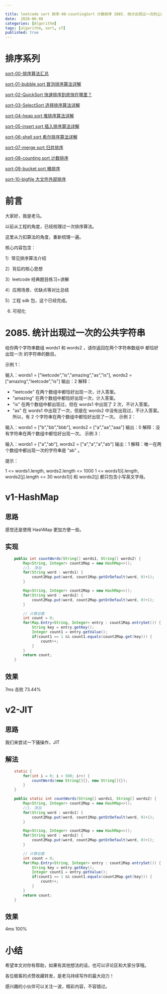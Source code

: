 ```yaml
---

title: leetcode sort 排序-08-countingSort 计数排序 2085. 统计出现过一次的公共字符串
date:  2020-06-08
categories: [Algorithm]
tags: [algorithm, sort, sf]
published: true
---
```


# 排序系列

[sort-00-排序算法汇总](https://houbb.github.io/2016/07/14/sort-00-overview-sort)

[sort-01-bubble sort 冒泡排序算法详解](https://houbb.github.io/2016/07/14/sort-01-bubble-sort)

[sort-02-QuickSort 快速排序到底快在哪里？](https://houbb.github.io/2016/07/14/sort-02-quick-sort)

[sort-03-SelectSort 选择排序算法详解](https://houbb.github.io/2016/07/14/sort-03-select-sort)

[sort-04-heap sort 堆排序算法详解](https://houbb.github.io/2016/07/14/sort-04-heap-sort)

[sort-05-insert sort 插入排序算法详解](https://houbb.github.io/2016/07/14/sort-05-insert-sort)

[sort-06-shell sort 希尔排序算法详解](https://houbb.github.io/2016/07/14/sort-06-shell-sort)

[sort-07-merge sort 归并排序](https://houbb.github.io/2016/07/14/sort-07-merge-sort)

[sort-08-counting sort 计数排序](https://houbb.github.io/2016/07/14/sort-08-counting-sort)

[sort-09-bucket sort 桶排序](https://houbb.github.io/2016/07/14/sort-09-bucket-sort)

[sort-10-bigfile 大文件外部排序](https://houbb.github.io/2016/07/14/sort-10-bigfile-sort)

# 前言

大家好，我是老马。

以前从工程的角度，已经梳理过一次排序算法。

这里从力扣算法的角度，重新梳理一遍。

核心内容包含：

1）常见排序算法介绍

2）背后的核心思想

3）leetcode 经典题目练习+讲解

4）应用场景、优缺点等对比总结

5）工程 sdk 包，这个已经完成。

6) 可视化

# 2085. 统计出现过一次的公共字符串

给你两个字符串数组 words1 和 words2 ，请你返回在两个字符串数组中 都恰好出现一次 的字符串的数目。

 

示例 1：

输入：words1 = ["leetcode","is","amazing","as","is"], words2 = ["amazing","leetcode","is"]
输出：2
解释：
- "leetcode" 在两个数组中都恰好出现一次，计入答案。
- "amazing" 在两个数组中都恰好出现一次，计入答案。
- "is" 在两个数组中都出现过，但在 words1 中出现了 2 次，不计入答案。
- "as" 在 words1 中出现了一次，但是在 words2 中没有出现过，不计入答案。
所以，有 2 个字符串在两个数组中都恰好出现了一次。
示例 2：

输入：words1 = ["b","bb","bbb"], words2 = ["a","aa","aaa"]
输出：0
解释：没有字符串在两个数组中都恰好出现一次。
示例 3：

输入：words1 = ["a","ab"], words2 = ["a","a","a","ab"]
输出：1
解释：唯一在两个数组中都出现一次的字符串是 "ab" 。
 

提示：

1 <= words1.length, words2.length <= 1000
1 <= words1[i].length, words2[j].length <= 30
words1[i] 和 words2[j] 都只包含小写英文字母。

# v1-HashMap

## 思路

感觉还是使用 HashMap 更加方便一些。

## 实现

```java
    public int countWords(String[] words1, String[] words2) {
        Map<String, Integer> count1Map = new HashMap<>();
        //1. 添加
        for(String word : words1) {
            count1Map.put(word, count1Map.getOrDefault(word, 0)+1);
        }

        Map<String, Integer> count2Map = new HashMap<>();
        for(String word : words2) {
            count2Map.put(word, count2Map.getOrDefault(word, 0)+1);
        }

        // 计算总数
        int count = 0;
        for(Map.Entry<String, Integer> entry : count1Map.entrySet()) {
            String key = entry.getKey();
            Integer count1 = entry.getValue();
            if(count1 == 1 && count1.equals(count2Map.get(key))) {
                count++;
            }
        }
        return count;
    }
```

## 效果

7ms 击败 73.44%

# v2-JIT

## 思路

我们来尝试一下骚操作，JIT

## 解法

```java
    static {
        for(int i = 0; i < 500; i++) {
            countWords(new String[]{}, new String[]{});
        }
    }

    public static int countWords(String[] words1, String[] words2) {
        Map<String, Integer> count1Map = new HashMap<>();
        //1. 添加
        for(String word : words1) {
            count1Map.put(word, count1Map.getOrDefault(word, 0)+1);
        }

        Map<String, Integer> count2Map = new HashMap<>();
        for(String word : words2) {
            count2Map.put(word, count2Map.getOrDefault(word, 0)+1);
        }

        // 计算总数
        int count = 0;
        for(Map.Entry<String, Integer> entry : count1Map.entrySet()) {
            String key = entry.getKey();
            Integer count1 = entry.getValue();
            if(count1 == 1 && count1.equals(count2Map.get(key))) {
                count++;
            }
        }
        return count;
    }
```

## 效果

4ms 100%


# 小结

希望本文对你有帮助，如果有其他想法的话，也可以评论区和大家分享哦。

各位极客的点赞收藏转发，是老马持续写作的最大动力！

感兴趣的小伙伴可以关注一波，精彩内容，不容错过。

